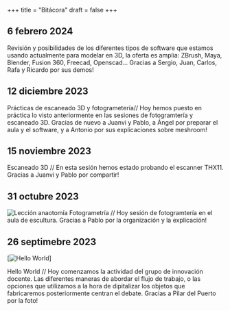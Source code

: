 +++
title = "Bitácora"
draft = false
+++

## 6 febrero 2024
Revisión y posibilidades de los diferentes tipos de software que estamos usando actualmente para modelar en 3D, la oferta es amplia: ZBrush, Maya, Blender, Fusion 360, Freecad, Openscad... Gracias a Sergio, Juan, Carlos, Rafa y Ricardo por sus demos!

## 12 diciembre 2023
Prácticas de escaneado 3D y fotogrametería// Hoy hemos puesto en práctica lo visto anteriormente en las sesiones de fotogramtería y escaneado 3D. Gracias de nuevo a Juanvi y Pablo, a Ángel por preparar el aula y el software, y a Antonio por sus explicaciones sobre meshroom!

## 15 noviembre 2023
Escaneado 3D // En esta sesión hemos estado probando el escanner THX11. Gracias a Juanvi y Pablo por compartir!

## 31 octubre 2023
![Lección anaotomía](https://drive.google.com/file/d/1Rw9mE1Uql6yRPKDqE-ZdfV9DPb9lPiMb/view?usp=sharing)
Fotogrametría // Hoy sesión de fotogramtería en el aula de escultura. Gracias a Pablo por la organización y la explicación!

## 26 septimebre 2023
[![Hello World](https://drive.google.com/file/d/1o5ob8dzrdHHV0EPAWXUio51ctb6soZ-d/view?usp=sharing)]<p>
Hello World // Hoy comenzamos la actividad del grupo de innovación docente. Las diferentes maneras de abordar el flujo de trabajo, o las opciones que utilizamos a la hora de dipitalizar los objetos que fabricaremos posteriormente centran el debate. Gracias a Pilar del Puerto por la foto!
